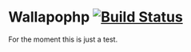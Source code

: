 # Wallapophp [![Build Status](https://travis-ci.com/namelivia/wallapophp.svg?branch=master)](https://travis-ci.com/namelivia/wallapophp)

For the moment this is just a test.
